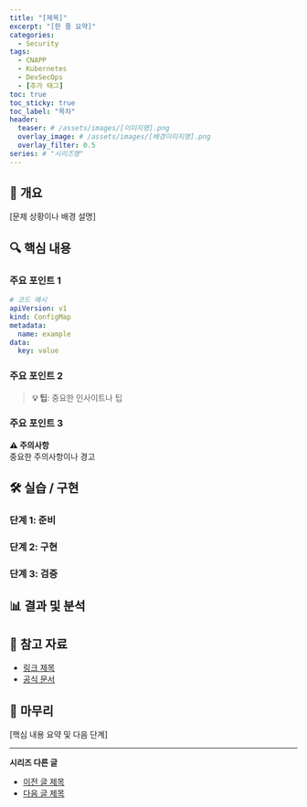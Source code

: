 ```yaml
---
title: "[제목]"
excerpt: "[한 줄 요약]"
categories:
  - Security
tags:
  - CNAPP
  - Kubernetes
  - DevSecOps
  - [추가 태그]
toc: true
toc_sticky: true
toc_label: "목차"
header:
  teaser: # /assets/images/[이미지명].png
  overlay_image: # /assets/images/[배경이미지명].png
  overlay_filter: 0.5
series: # "시리즈명"
---
```


## 🎯 개요

[문제 상황이나 배경 설명]

## 🔍 핵심 내용

### 주요 포인트 1

```yaml
# 코드 예시
apiVersion: v1
kind: ConfigMap
metadata:
  name: example
data:
  key: value
```

### 주요 포인트 2

> **💡 팁**: 중요한 인사이트나 팁

### 주요 포인트 3

<div class="alert alert-warning">
<strong>⚠️ 주의사항</strong><br>
중요한 주의사항이나 경고
</div>

## 🛠️ 실습 / 구현

### 단계 1: 준비

### 단계 2: 구현

### 단계 3: 검증

## 📊 결과 및 분석

## 🔗 참고 자료

- [링크 제목](URL)
- [공식 문서](URL)

## 📝 마무리

[핵심 내용 요약 및 다음 단계]

---

**시리즈 다른 글**
- [이전 글 제목](링크)
- [다음 글 제목](링크)
